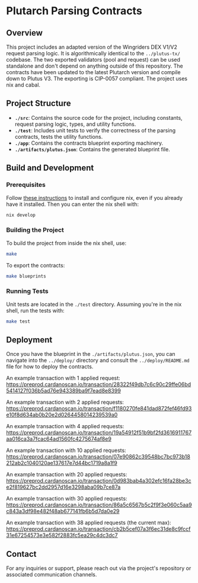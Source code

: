 # Plutarch Parsing Contracts

## Overview
This project includes an adapted version of the Wingriders DEX V1/V2 request parsing logic. It is algorithmically identical to the `../plutus-tx/` codebase. The two exported validators (pool and request) can be used standalone and don't depend on anything outside of this repository. The contracts have been updated to the latest Plutarch version and compile down to Plutus V3. The exporting is CIP-0057 compliant. The project uses nix and cabal.

## Project Structure
- **`./src`**: Contains the source code for the project, including constants, request parsing logic, types, and utility functions.
- **`./test`**: Includes unit tests to verify the correctness of the parsing contracts, tests the utility functions.
- **`./app`**: Contains the contracts blueprint exporting machinery.
- **`./artifacts/plutus.json`**: Contains the generated blueprint file.

## Build and Development
### Prerequisites
Follow [these instructions](https://github.com/input-output-hk/iogx/blob/main/doc/nix-setup-guide.md) to install and configure nix, even if you already have it installed. Then you can enter the nix shell with:
```sh
nix develop
```

### Building the Project
To build the project from inside the nix shell, use:
```sh
make
```
To export the contracts:
```sh
make blueprints
```

### Running Tests
Unit tests are located in the `./test` directory. Assuming you're in the nix shell, run the tests with:
```sh
make test
```

## Deployment
Once you have the blueprint in the `./artifacts/plutus.json`, you can navigate into the `../deploy/` directory and consult the `../deploy/README.md` file for how to deploy the contracts.

An example transaction with 1 applied request: https://preprod.cardanoscan.io/transaction/28322f49db7c6c90c29ffe06bd5414127f036b5ad76e943389ba9f7ead8e8399

An example transaction with 2 applied requests:
https://preprod.cardanoscan.io/transaction/f1180270fe841dad872fef46fd93e10f8d634ab0b20e2d0264458014239539a0

An example transaction with 4 applied requests: 
https://preprod.cardanoscan.io/transaction/19a54912f51b9bf2fd3616911767aa016ca3a7fcac64ad1560fc4275674af8e9

An example transaction with 10 applied requests:
https://preprod.cardanoscan.io/transaction/07e90862c39548bc7bc973b18212ab2c1040120ae137617e7d44bc1719a8a1f9

An example transaction with 20 applied requests:
https://preprod.cardanoscan.io/transaction/0d983bab4a302efc16fa28be3ce2f819627bc2dd2957d16e3298aba09b7ce87a

An example transaction with 30 applied requests:
https://preprod.cardanoscan.io/transaction/86a5c6567b5c2f9f3e060c5aa9c843a3df98e482f48ab677141fb6b5d7da0e29

An example transaction with 38 applied requests (the current max):
https://preprod.cardanoscan.io/transaction/cb2b5cef07a3f6ec31de8c9fccf31e67254573e3e582f2883fc5ea29c4dc3dc7

## Contact
For any inquiries or support, please reach out via the project's repository or associated communication channels.
